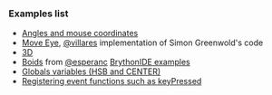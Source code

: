 ### Examples list

- [Angles and mouse coordinates](sketch_001/index.html)
- [Move Eye](sketch_002/index.html), [@villares](https://github.com/villares) implementation of Simon Greenwold's code
- [3D](sketch_003/index.html)
- [Boids](sketch_004/index.html) from [@esperanc](https://github.com/esperanc) [BrythonIDE examples](https://github.com/esperanc/brythonide/blob/master/demoSketches/boids.py)
- [Globals variables (HSB and CENTER)](sketch_005/index.html)
- [Registering event functions such as keyPressed](sketch_006/index.html)

